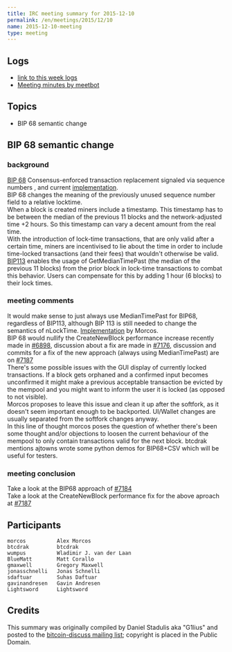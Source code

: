 ```yaml
---
title: IRC meeting summary for 2015-12-10
permalink: /en/meetings/2015/12/10
name: 2015-12-10-meeting
type: meeting
---
```

## Logs

- [link to this week logs](http://www.erisian.com.au/meetbot/bitcoin-dev/2015/bitcoin-dev.2015-12-10-19.01.log.html)  
- [Meeting minutes by meetbot](http://www.erisian.com.au/meetbot/bitcoin-dev/2015/bitcoin-dev.2015-12-10-19.01.html) 

## Topics

- BIP 68 semantic change

## BIP 68 semantic change

### background  

[BIP 68](https://github.com/bitcoin/bips/blob/master/bip-0068.mediawiki)  Consensus-enforced transaction replacement signaled via sequence numbers , and current [implementation](https://github.com/bitcoin/bitcoin/pull/6312).  
BIP 68 changes the meaning of the previously unused sequence number field to a relative locktime.   
When a block is created miners include a timestamp. This timestamp has to be between the median of the previous 11 blocks and the network-adjusted time +2 hours. So this timestamp can vary a decent amount from the real time.  
With the introduction of lock-time transactions, that are only valid after a certain time, miners are incentivised to lie about the time in order to include time-locked transactions (and their fees) that wouldn't otherwise be valid.  
[BIP113](https://github.com/bitcoin/bips/blob/master/bip-0113.mediawiki) enables the usage of GetMedianTimePast (the median of the previous 11 blocks) from the prior block in lock-time transactions to combat this behavior. Users can compensate for this by adding 1 hour (6 blocks) to their lock times.

### meeting comments

It would make sense to just always use MedianTimePast for BIP68, regardless of BIP113, although BIP 113 is still needed to change the semantics of nLockTime. [Implementation](https://github.com/bitcoin/bitcoin/pull/7184) by Morcos.      
BIP 68 would nullify the CreateNewBlock performance increase recently made in [#6898](https://github.com/bitcoin/bitcoin/pull/6898), discussion about a fix are made in [#7176](https://github.com/bitcoin/bitcoin/issues/7176), discussion and commits for a fix of the new approach (always using MedianTimePast) are on [#7187](https://github.com/bitcoin/bitcoin/pull/7187)   
There's some possible issues with the GUI display of currently locked transactions. If a block gets orphaned and a confirmed input becomes unconfirmed it might make a previous acceptable transaction be evicted by the mempool and you might want to inform the user it is locked (as opposed to not visible).  
Morcos proposes to leave this issue and clean it up after the softfork, as it doesn't seem important enough to be backported. UI/Wallet changes are usually separated from the softfork changes anyway.   
In this line of thought morcos poses the question of whether there's been some thought and/or objections to loosen the current behaviour of the mempool to only contain transactions valid for the next block.
btcdrak mentions ajtowns wrote some python demos for BIP68+CSV which will be useful for testers.  

### meeting conclusion  

Take a look at the BIP68 approach of [#7184](https://github.com/bitcoin/bitcoin/pull/7184)   
Take a look at the CreateNewBlock performance fix for the above aproach at [#7187](https://github.com/bitcoin/bitcoin/pull/7187)

## Participants

    morcos          Alex Morcos   
    btcdrak         btcdrak  
    wumpus          Wladimir J. van der Laan  
    BlueMatt        Matt Corallo   
    gmaxwell        Gregory Maxwell   
    jonasschnelli   Jonas Schnelli   
    sdaftuar        Suhas Daftuar  
    gavinandresen   Gavin Andresen  
    Lightsword      Lightsword

## Credits

This summary was originally compiled by Daniel Stadulis aka "G1lius" and posted to the [bitcoin-discuss mailing list][meetingsource]; copyright is placed in the Public Domain.

[meetingsource]: http://lists.linuxfoundation.org/pipermail/bitcoin-discuss/2015-December/000037.html